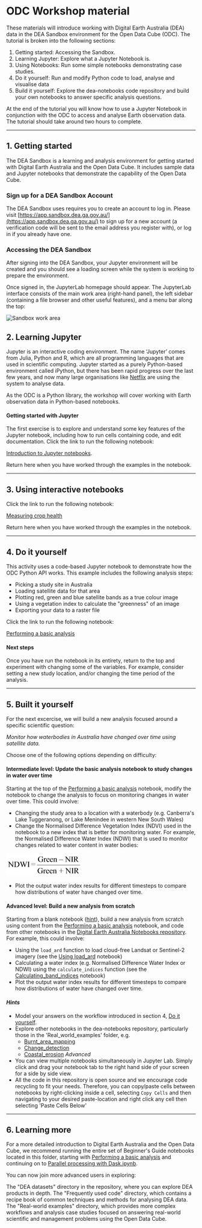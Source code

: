 # ODC Workshop material

These materials will introduce working with Digital Earth Australia (DEA) data in the DEA Sandbox environment for the Open Data Cube (ODC). 
The tutorial is broken into the following sections:

1. Getting started: Accessing the Sandbox.
2. Learning Jupyter: Explore what a Jupyter Notebook is.
3. Using Notebooks: Run some simple notebooks demonstrating case studies.
4. Do it yourself: Run and modify Python code to load, analyse and visualise data
5. Build it yourself: Explore the dea-notebooks code repository and build your own
   notebooks to answer specific analysis questions.

At the end of the tutorial you will know how to use a Jupyter Notebook in conjunction with the ODC to access and analyse Earth observation data. 
The tutorial should take around two hours to complete.

---

## 1. Getting started

The DEA Sandbox is a learning and analysis environment for getting started with Digital Earth Australia and the Open Data Cube. 
It includes sample data and Jupyter notebooks that demonstrate the capability of the Open Data Cube.

### Sign up for a DEA Sandbox Account

The DEA Sandbox uses requires you to create an account to log in. 
Please visit [https://app.sandbox.dea.ga.gov.au/](https://app.sandbox.dea.ga.gov.au/) to sign up for a new account (a verification code will be sent to the email address you register with), or log in if you already have one. 

### Accessing the DEA Sandbox

After signing into the DEA Sandbox, your Jupyter environment will be created and you should see a loading screen while the system is working to prepare the environment.

Once signed in, the JupyterLab homepage should appear. 
The JupyterLab interface consists of the main work area (right-hand panel), the left sidebar (containing a file browser and other useful features), and a menu bar along the top:

![Sandbox work area](https://docs.dea.ga.gov.au/_images/sandbox-jupyterlab-startup.png)


## 2. Learning Jupyter

Jupyter is an interactive coding environment. 
The name ‘Jupyter’ comes from Julia, Python and R, which are all programming languages that are used in scientific computing. Jupyter started as a purely Python-based environment called iPython, but there has been rapid progress over the last few years, and now many large organisations like [Netflix](https://netflixtechblog.com/notebook-innovation-591ee3221233) are using the system to analyse data.

As the ODC is a Python library, the workshop will cover working with Earth observation data in Python-based notebooks.

#### Getting started with Jupyter

The first exercise is to explore and understand some key features of the Jupyter notebook, including how to run cells containing code, and edit documentation. 
Click the link to run the following notebook:

[Introduction to Jupyter notebooks](../../Beginners_guide/01_Jupyter_notebooks.ipynb). 

Return here when you have worked through the examples in the notebook.

---

## 3. Using interactive notebooks

Click the link to run the following notebook:

[Measuring crop health](../../Real_world_examples/Crop_health.ipynb)

Return here when you have worked through the examples in the notebook.

---

## 4. Do it yourself

This activity uses a code-based Jupyter notebook to demonstrate how the ODC Python API works. 
This example includes the following analysis steps:

- Picking a study site in Australia
- Loading satellite data for that area
- Plotting red, green and blue satellite bands as a true colour image
- Using a vegetation index to calculate the "greenness" of an image
- Exporting your data to a raster file

Click the link to run the following notebook:

[Performing a basic analysis](../06_Basic_analysis.ipynb)

#### Next steps
Once you have run the notebook in its entirety, return to the top and experiment with changing some of the variables. 
For example, consider setting a new study location, and/or changing the time period of the analysis.

---


## 5. Built it yourself

For the next excercise, we will build a new analysis focused around a specific scientific question: 

*Monitor how waterbodies in Australia have changed over time using satellite data.*

Choose one of the following options depending on difficulty: 

#### Intermediate level: Update the basic analysis notebook to study changes in water over time

Starting at the top of the [Performing a basic analysis](../06_Basic_analysis.ipynb) notebook, modify the notebook to change the analysis to focus on monitoring changes in water over time. 
This could involve:

- Changing the study area to a location with a waterbody (e.g. Canberra's Lake Tuggeranong, or Lake Menindee in western New South Wales)
- Change the  Normalised Difference Vegetation Index (NDVI) used in the notebook to a new index that is better for monitoring water. 
For example, the Normalised Difference Water Index (NDWI) that is used to monitor changes related to water content in water bodies:

![NDWI](../Supplementary_data/ODC_workshop/ndwi.jpg)

- Plot the output water index results for different timesteps to compare how distributions of water have changed over time.


#### Advanced level: Build a new analysis from scratch

Starting from a blank notebook ([hint](../01_Jupyter_notebooks.ipynb)), build a new analysis from scratch using content from the [Performing a basic analysis](../06_Basic_analysis.ipynb) notebook, and code from other notebooks in the [Digital Earth Australia Notebooks repository](https://github.com/GeoscienceAustralia/dea-notebooks/). For example, this could involve:

- Using the `load_ard` function to load cloud-free Landsat or Sentinel-2 imagery (see the [Using load_ard](../../Frequently_used_code/Using_load_ard.ipynb) notebook)
- Calculating a water index (e.g. Normalised Difference Water Index or NDWI) using the `calculate_indices` function (see the [Calculating_band_indices](../../Frequently_used_code/Calculating_band_indices.ipynb) notebook)
- Plot the output water index results for different timesteps to compare how distributions of water have changed over time.


#### *Hints*

- Model your answers on the workflow introduced in section 4,
  [Do it yourself](../06_Basic_analysis.ipynb).
- Explore other notebooks in the dea-notebooks repository, particularly those in
  the 'Real_world_examples' folder, e.g.
  - [Burnt_area_mapping](../../Real_world_examples/Burnt_area_mapping.ipynb)
  - [Change_detection](../../Real_world_examples/Change_detection.ipynb)
  - [Coastal_erosion](../../Real_world_examples/Coastal_erosion.ipynb) *Advanced*
- You can view multiple notebooks simultaneously in Jupyter Lab. Simply click and
  drag your notebook tab to the right hand side of your screen for a side by side
  view.
- All the code in this repository is open source and we encourage code recycling
  to fit your needs. Therefore, you can copy/paste cells between notebooks by
  right-clicking inside a cell, selecting `Copy Cells` and then navigating to your
  desired paste-location and right click any cell then selecting 'Paste Cells
  Below'
  
---

## 6. Learning more

For a more detailed introduction to Digital Earth Australia and the Open Data Cube, we recommend running the entire set of Beginner's Guide notebooks located in this folder, starting with [Performing a basic analysis](../06_Basic_analysis.ipynb) and continuing on to [Parallel processing with Dask.ipynb](../09_Parallel_processing_with_Dask.ipynb).

You can now join more advanced users in exploring:

The "DEA datasets" directory in the repository, where you can explore DEA products in depth.
The "Frequently used code" directory, which contains a recipe book of common techniques and methods for analysing DEA data.
The "Real-world examples" directory, which provides more complex workflows and analysis case studies focused on answering real-world scientific and management problems using the Open Data Cube.
